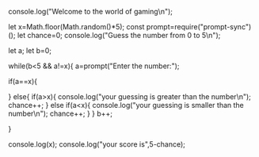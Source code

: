 console.log("Welcome to the world of gaming\n");

let x=Math.floor(Math.random()*5);
const prompt=require("prompt-sync")();
let chance=0;
console.log("Guess the number from 0 to 5\n");

let a;
let b=0;


while(b<5 && a!=x){
  a=prompt("Enter the number:");

  if(a==x){

  }
  else{
  if(a>x){
    console.log("your guessing is greater than the number\n");
    chance++;
  }
  else if(a<x){
    console.log("your guessing is smaller than the number\n");
    chance++;
  }
  }
  b++;

}



console.log(x);
console.log("your score is",5-chance);


